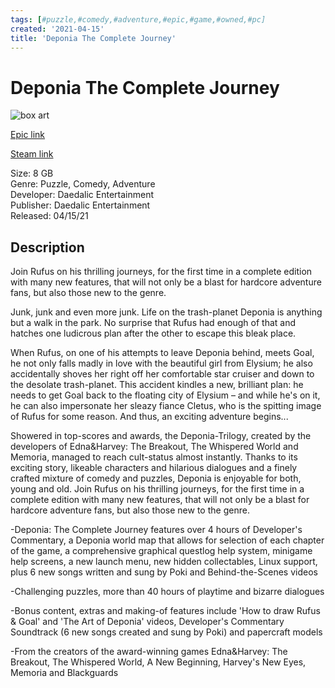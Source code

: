 ```yaml
---
tags: [#puzzle,#comedy,#adventure,#epic,#game,#owned,#pc]
created: '2021-04-15'
title: 'Deponia The Complete Journey'
---
```

# Deponia The Complete Journey

![box art](https://cdn1.epicgames.com/e5decf71f325458b92653616ee98682a/offer/EGS_DeponiaTheCompleteJourney_DaedalicEntertainment_S3-2560x1440-df5c473a8d8af12e7f863ee0427c0548.jpg?h=270&amp;resize=1&amp;w=480)

[Epic link](https://www.epicgames.com/store/en-US/p/deponia-the-complete-journey)

[Steam link](https://store.steampowered.com/app/292910/Deponia_The_Complete_Journey/?snr=1_7_7_151_150_1)

Size: 8 GB  
Genre: Puzzle, Comedy, Adventure  
Developer: Daedalic Entertainment  
Publisher: Daedalic Entertainment  
Released: 04/15/21  

## Description

Join Rufus on his thrilling journeys, for the first time in a complete edition with many new features, that will not only be a blast for hardcore adventure fans, but also those new to the genre.

Junk, junk and even more junk. Life on the trash-planet Deponia is anything but a walk in the park. No surprise that Rufus had enough of that and hatches one ludicrous plan after the other to escape this bleak place.

When Rufus, on one of his attempts to leave Deponia behind, meets Goal, he not only falls madly in love with the beautiful girl from Elysium; he also accidentally shoves her right off her comfortable star cruiser and down to the desolate trash-planet. This accident kindles a new, brilliant plan: he needs to get Goal back to the floating city of Elysium – and while he's on it, he can also impersonate her sleazy fiance Cletus, who is the spitting image of Rufus for some reason. And thus, an exciting adventure begins...

Showered in top-scores and awards, the Deponia-Trilogy, created by the developers of Edna&amp;Harvey: The Breakout, The Whispered World and Memoria, managed to reach cult-status almost instantly. Thanks to its exciting story, likeable characters and hilarious dialogues and a finely crafted mixture of comedy and puzzles, Deponia is enjoyable for both, young and old. Join Rufus on his thrilling journeys, for the first time in a complete edition with many new features, that will not only be a blast for hardcore adventure fans, but also those new to the genre.

-Deponia: The Complete Journey features over 4 hours of Developer's Commentary, a Deponia world map that allows for selection of each chapter of the game, a comprehensive graphical questlog help system, minigame help screens, a new launch menu, new hidden collectables, Linux support, plus 6 new songs written and sung by Poki and Behind-the-Scenes videos

-Challenging puzzles, more than 40 hours of playtime and bizarre dialogues

-Bonus content, extras and making-of features include 'How to draw Rufus &amp; Goal' and 'The Art of Deponia' videos, Developer's Commentary Soundtrack (6 new songs created and sung by Poki) and papercraft models

-From the creators of the award-winning games Edna&amp;Harvey: The Breakout, The Whispered World, A New Beginning, Harvey's New Eyes, Memoria and Blackguards
